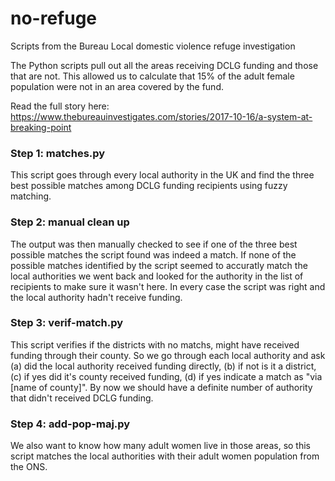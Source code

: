 # no-refuge
Scripts from the Bureau Local domestic violence refuge investigation

The Python scripts pull out all the areas receiving DCLG funding and those that are not. This allowed us to calculate that 15% of the adult female population were not in an area covered by the fund.

Read the full story here: https://www.thebureauinvestigates.com/stories/2017-10-16/a-system-at-breaking-point

### Step 1: matches.py
This script goes through every local authority in the UK and find the three best possible matches among DCLG funding recipients using fuzzy matching.

### Step 2: manual clean up
The output was then manually checked to see if one of the three best possible matches the script found was indeed a match. If none of the possible matches identified by the script seemed to accuratly match the local authorities we went back and looked for the authority in the list of recipients to make sure it wasn't here. In every case the script was right and the local authority hadn't receive funding.

### Step 3: verif-match.py
This script verifies if the districts with no matchs, might have received funding through their county. So we go through each local authority and ask (a) did the local authority received funding directly, (b) if not is it a district, (c) if yes did it's county received funding, (d) if yes indicate a match as "via [name of county]". By now we should have a definite number of authority that didn't received DCLG funding.

### Step 4: add-pop-maj.py
We also want to know how many adult women live in those areas, so this script matches the local authorities with their adult women population from the ONS.
